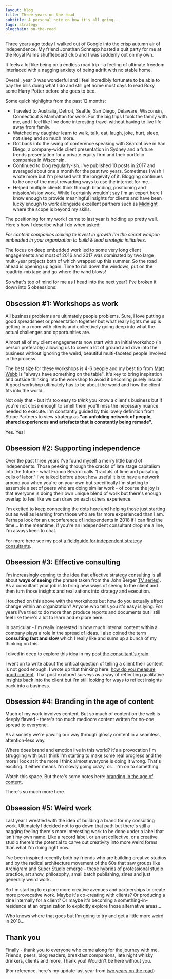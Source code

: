 ```yaml
---
layout: blog
title: Three years on the road
subtitle: A personal note on how it's all going...
tags: strategy
blogchain: on-the-road
---
```


Three years ago today I walked out of Google into the crisp autumn air of independence. My friend Jonathan Schnapp hosted a quit party for me at the Royal Palms shuffleboard club and I was suddenly out on my own.

It feels a lot like being on a endless road trip - a feeling of ultimate freedom interlaced with a nagging anxiety of being adrift with no stable home.

Overall, year 3 was wonderful and I feel incredibly fortunate to be able to pay the bills doing what I do and still get home most days to read Roxy some Harry Potter before she goes to bed.

Some quick highlights from the past 12 months:

- Traveled to Australia, Detroit, Seattle, San Diego, Delaware, Wisconsin, Connecticut & Manhattan for work. For the big trips I took the family with me, and I feel like I've done interesting travel without having to live life away from family.
- Watched my daughter learn to walk, talk, eat, laugh, joke, hurt, sleep, not sleep and so much more.
- Got back into the swing of conference speaking with SearchLove in San Diego, a company-wide client presentation in Sydney and a future trends presentation for a private equity firm and their portfolio companies in Wisconsin. 
- Continued to blog regularly-ish. I've published 10 posts in 2017 and averaged about one a month for the past two years. Sometimes I wish I wrote more but I'm pleased with the longevity of it. Blogging continues to be one of the most rewarding ways to use the internet for me.
- Helped multiple clients think through branding, positioning and mission/vision work. While I certainly wouldn't say I'm an expert here I know enough to provide meaningful insights for clients and have been lucky enough to work alongside excellent partners such as [Midnight](https://gomidnight.com/) where the scope is beyond my skills.

The positioning for my work I came to last year is holding up pretty well. Here's how I describe what I do when asked:

*For content companies looking to invest in growth I’m the secret weapon embedded in your organization to build & lead strategic initiatives.*

The focus on deep embedded work led to some very long client engagements and most of 2016 and 2017 was dominated by two large multi-year projects both of which wrapped up this summer. So the road ahead is opening up again. Time to roll down the windows, put on the roadtrip-mixtape and go where the wind blows!

So what's top of mind for me as I head into the next year? I've broken it down into 5 obsessions:

## Obsession #1: Workshops as work

All business problems are ultimately people problems. Sure, I love putting a good spreadsheet or presentation together but what really lights me up is getting in a room with clients and collectively going deep into what the actual challenges and opportunities are.

Almost all of my client engagements now start with an initial workshop (in person preferably) allowing us to cover a lot of ground and dive into the business without ignoring the weird, beautiful multi-faceted people involved in the process.

The best size for these workshops is 4-6 people and my best tip from [Matt Webb](http://interconnected.org/home/2015/10/07/small_groups_and_consultancy) is "always have something on the table". It's key to bring inspiration and outside thinking into the workshop to avoid it becoming purely insular. A good workshop ultimately has to be about the world and how the client fits into the world.

Not only that - but it's too easy to *think* you know a client's business but if you're not close enough to smell them you'll miss the necessary nuance needed to execute. I'm constantly guided by this lovely definition from Stripe Partners to view strategy as **"an unfolding network of people, shared experiences and artefacts that is constantly being remade".**

Yes. Yes!

## Obsession #2: Supporting independence

Over the past three years I've found myself a merry little band of independents. Those peeking through the cracks of late stage capitalism into the future - what Franco Berardi calls “fractals of time and pulsating cells of labor.” I've talked before about how useful it is to have a network around you when you're on your own but specifically I'm starting to assemble a set of peers who are doing similar work - of course the joy is that everyone is doing their own unique blend of work but there's enough overlap to feel like we can draw on each others experience.

I'm excited to keep connecting the dots here and helping those just starting out as well as learning from those who are far more experienced than I am. Perhaps look for an unconference of independents in 2018 if I can find the time... In the meantime, if you're an independent consultant drop me a line, I'm always keen to chat.

For more here see my post [a fieldguide for independent strategy consultants](http://tomcritchlow.com/2016/12/14/fieldguide-independent-consulting/).

## Obsession #3: Effective consulting

I'm increasingly coming to the idea that effective strategy consulting is all about **ways of seeing** (the phrase taken from the John Berger [TV series](https://en.wikipedia.org/wiki/Ways_of_Seeing)). As a consultant your job is to bring new ways of seeing to the client and then turn those insights and realizations into strategy and execution.

I touched on this above with the workshops but how do you actually effect change within an organization? Anyone who tells you it's easy is lying. For years I've tried to do more than produce reports and documents but I still feel like there's a lot to learn and explore here.

In particular - I'm really interested in how much internal content within a company plays a role in the spread of ideas. I also coined the term **consulting fast and slow** which I really like and sums up a bunch of my thinking on this.

I dived in deep to explore this idea in my post [the consultant's grain](http://tomcritchlow.com/2017/07/18/the-consultants-grain/).

I went on to write about the critical question of telling a client their content is not good enough. I wrote up that thinking here: [how do you measure good content](http://tomcritchlow.com/2017/10/03/how-do-you-measure-good-content/). That post explored surveys as a way of reflecting qualitative insights back into the client but I'm still looking for ways to reflect insights back into a business.

## Obsession #4: Branding in the age of content

Much of my work involves content. But so much of content on the web is deeply flawed - there's too much mediocre content written for no-one spread to everyone.

As a society we're pawing our way through glossy content in a seamless, attention-less way.

Where does brand and emotion live in this world? It's a provocation I'm struggling with but I think I'm starting to make some real progress and the more I look at it the more I think almost everyone is doing it wrong. That's exciting. It either means I'm slowly going crazy, or... I'm on to something.

Watch this space. But there's some notes here: [branding in the age of content](http://tomcritchlow.com/2017/06/27/branding-in-the-age-of-content/).

There's so much more here.

## Obsession #5: Weird work

Last year I wrestled with the idea of building a brand for my consulting work. Ultimately I decided not to go down that path but there's still a nagging feeling there's more interesting work to be done under a label that isn't my own name. Like a record label, or an art collective, or a creative studio there's the potential to carve out creativity into more weird forms than what I'm doing right now.

I've been inspired recently both by friends who are building creative studios and by the radical architecture movement of the 60s that saw groups like Archigram and Super Studio emerge - these hybrids of professional studio practice, art show, philosophy, small batch publishing, zines and just generally weird work.

So I'm starting to explore more creative avenues and partnerships to create more provocative work. Maybe it's co-creating with clients? Or producing a zine internally for a client? Or maybe it's becoming a something-in-residence at an organization to explicitly explore those alternative areas...

Who knows where that goes but I'm going to try and get a little more weird in 2018...

## Thank you

Finally - thank you to everyone who came along for the journey with me. Friends, peers, blog readers, breakfast companions, late night whisky drinkers, clients and more. Thank you! Wouldn't be here without you.

(For reference, here's my update last year from [two years on the road](http://tomcritchlow.com/2016/10/24/2-years/))